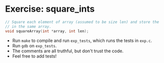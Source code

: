 # Exercise: square_ints
```C
// Square each element of array (assumed to be size len) and store the results
// in the same array.
void squareArray(int *array, int len);
```

- Run `make` to compile and run `exp_tests`, which runs the tests in `exp.c`.
- Run `gdb` on `exp_tests`.
- The comments are all truthful, but don't trust the code.
- Feel free to add tests!

